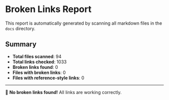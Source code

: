 # Broken Links Report

This report is automatically generated by scanning all markdown files in the `docs` directory.

## Summary

- **Total files scanned**: 94
- **Total links checked**: 1033
- **Broken links found**: 0
- **Files with broken links**: 0
- **Files with reference-style links**: 0

---

🎉 **No broken links found!** All links are working correctly.
